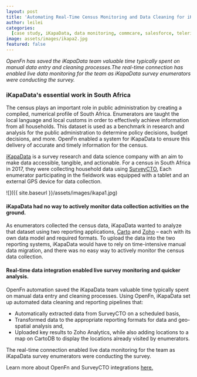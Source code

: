 ```yaml
---
layout: post
title: 'Automating Real-Time Census Monitoring and Data Cleaning for iKapaData'
author: leilei
categories:
  [case study, iKapaData, data monitoring, commcare, salesforce, telerivet, sms]
image: assets/images/ikapa2.jpg
featured: false
---
```


_OpenFn has saved the iKapaData team valuable time typically spent on manual data entry and cleaning processes.The real-time connection has enabled live data monitoring for the team as iKapaData survey enumerators were conducting the survey._

### iKapaData's essential work in South Africa

The census plays an important role in public administration by creating a compiled, numerical profile of South Africa. Enumerators are taught the local language and local customs in order to effectively achieve information from all households. This dataset is used as a benchmark in research and analysis for the public administration to determine policy decisions, budget decisions, and more. OpenFn enabled a system for iKapaData to ensure this delivery of accurate and timely information for the census. 

[iKapaData](http://ikapadata.com/) is a survey research and data science company with an aim to make data accessible, tangible, and actionable. For a census in South Africa in 2017, they were collecting household data using [SurveyCTO.](https://www.surveycto.com/) Each enumerator participating in the fieldwork was equipped with a tablet and an external GPS device for data collection. 

![]({{ site.baseurl }}/assets/images/ikapa1.jpg)

#### iKapaData had no way to actively monitor data collection activities on the ground. 

As enumerators collected the census data, iKapaData wanted to analyze that dataset using two reporting applications, [Carto](https://carto.com/) and [Zoho](https://www.zoho.com/) – each with its own data model and required formats. To upload the data into the two reporting systems, iKapaData would have to rely on time-intensive manual data migration, and there was no easy way to actively monitor the census data collection. 

#### Real-time data integration enabled live survey monitoring and quicker analysis.

OpenFn automation saved the iKapaData team valuable time typically spent on manual data entry and cleaning processes. Using OpenFn, iKapaData set up automated data cleaning and reporting pipelines that: 
- Automatically extracted data from SurveyCTO on a scheduled basis,
- Transformed data to the appropriate reporting formats for data and geo-spatial analysis and, 
- Uploaded key results to Zoho Analytics, while also adding locations to a map on CartoDB to display the locations already visited by enumerators. 

The real-time connection enabled live data monitoring for the team as iKapaData survey enumerators were conducting the survey.

Learn more about OpenFn and SurveyCTO integrations [here.](https://www.surveycto.com/blog/connecting-with-openfn/)